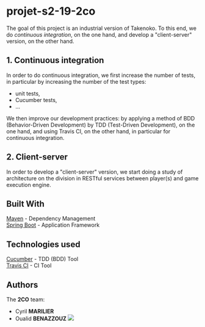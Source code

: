# projet-s2-19-2co
The goal of this project is an industrial version of Takenoko.
To this end, we do _continuous integration_, on the one hand, and develop a "client-server" version, on the other hand.

## 1. Continuous integration
In order to do continuous integration, we first increase the number of tests, in particular by increasing the number of the test types:
- unit tests,
- Cucumber tests,
- ...

We then improve our development practices: by applying a method of BDD (Behavior-Driven Development) by TDD (Test-Driven Development), on the one hand, and using Travis CI, on the other hand, in particular for continuous integration.

## 2. Client-server
In order to develop a "client-server" version, we start doing a study of architecture on the division in RESTful services between player(s) and game execution engine.

## Built With
[Maven](https://maven.apache.org/) - Dependency Management  
[Spring Boot](https://spring.io) - Application Framework  

## Technologies used
[Cucumber](https://cucumber.io/) - TDD (BDD) Tool  
[Travis CI](https://github.com/uca-m1informatique-softeng/projet-s2-19-2co/blob/preparatory-work/travis-ci_studies/what-travis-is.md) - CI Tool  

## Authors
The **2CO** team:
- Cyril **MARILIER**
- Oualid **BENAZZOUZ**
![](https://fr.wikipedia.org/wiki/Spring_(framework)#/media/Fichier:Spring_Framework_Logo_2018.svg)
